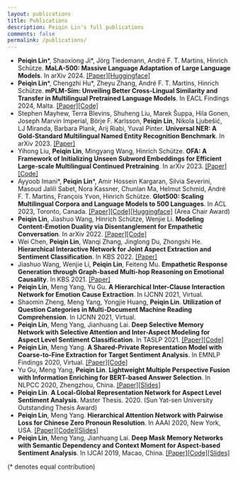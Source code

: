 ```yaml
---
layout: publications
title: Publications
description: Peiqin Lin's full publications
comments: false
permalink: /publications/
---
```


- **Peiqin Lin**\*, Shaoxiong Ji\*, Jörg Tiedemann, André F. T. Martins, Hinrich Schütze. **MaLA-500: Massive Language Adaptation of Large Language Models**. In arXiv 2024. [[Paper]](https://arxiv.org/abs/2401.13303)[[Huggingface]](https://huggingface.co/MaLA-LM/mala-500)
- **Peiqin Lin**\*, Chengzhi Hu\*, Zheyu Zhang, André F. T. Martins, Hinrich Schütze. **mPLM-Sim: Unveiling Better Cross-Lingual Similarity and Transfer in Multilingual Pretrained Language Models**. In EACL Findings 2024, Malta. [[Paper]](https://arxiv.org/abs/2305.13684)[[Code]](https://github.com/cisnlp/mPLM-Sim)
- Stephen Mayhew, Terra Blevins, Shuheng Liu, Marek Šuppa, Hila Gonen, Joseph Marvin Imperial, Börje F. Karlsson, **Peiqin Lin**, Nikola Ljubešić, LJ Miranda, Barbara Plank, Arij Riabi, Yuval Pinter. **Universal NER: A Gold-Standard Multilingual Named Entity Recognition Benchmark**. In arXiv 2023. [[Paper]](https://arxiv.org/abs/2311.09122)
- Yihong Liu, **Peiqin Lin**, Mingyang Wang, Hinrich Schütze. **OFA: A Framework of Initializing Unseen Subword Embeddings for Efficient Large-scale Multilingual Continued Pretraining**. In arXiv 2023. [[Paper]](https://arxiv.org/abs/2311.08849)[[Code]](https://github.com/cisnlp/ofa)
- Ayyoob Imani\*, **Peiqin Lin**\*, Amir Hossein Kargaran, Silvia Severini, Masoud Jalili Sabet, Nora Kassner, Chunlan Ma, Helmut Schmid, André F. T. Martins, François Yvon, Hinrich Schütze. **Glot500: Scaling Multilingual Corpora and Language Models to 500 Languages**. In ACL 2023, Toronto, Canada. [[Paper]](https://arxiv.org/abs/2305.12182)[[Code]](https://github.com/cisnlp/Glot500)[[Huggingface]](https://huggingface.co/cis-lmu/glot500-base) (Area Chair Award)
- **Peiqin Lin**, Jiashuo Wang, Hinrich Schütze, Wenjie Li. **Modeling Content-Emotion Duality via Disentanglement for Empathetic Conversation**. In arXiv 2022. [[Paper]](https://arxiv.org/abs/2209.12495)[[Code]](https://github.com/lpq29743/CEDual)
- Wei Chen, **Peiqin Lin**, Wanqi Zhang, Jinglong Du, Zhongshi He. **Hierarchical Interactive Network for Joint Aspect Extraction and Sentiment Classification**. In KBS 2022. [[Paper]](https://www.sciencedirect.com/science/article/abs/pii/S095070512200925X)
- Jiashuo Wang, Wenjie Li, **Peiqin Lin**, Feiteng Mu. **Empathetic Response Generation through Graph-based Multi-hop Reasoning on Emotional Causality**. In KBS 2021. [[Paper]](https://www.sciencedirect.com/science/article/abs/pii/S0950705121008091)
- **Peiqin Lin**, Meng Yang, Yu Gu. **A Hierarchical Inter-Clause Interaction Network for Emotion Cause Extraction**. In IJCNN 2021, Virtual.
- Shaomin Zheng, Meng Yang, Yongjie Huang, **Peiqin Lin**. **Utilization of Question Categories in Multi-Document Machine Reading Comprehension**. In IJCNN 2021, Virtual.
- **Peiqin Lin**, Meng Yang, Jianhuang Lai. **Deep Selective Memory Network with Selective Attention and Inter-Aspect Modeling for Aspect Level Sentiment Classification**. In TASLP 2021. [[Paper]](https://ieeexplore.ieee.org/document/9352558)[[Code]](https://github.com/lpq29743/DSMN-SAIM)
- **Peiqin Lin**, Meng Yang. **A Shared-Private Representation Model with Coarse-to-Fine Extraction for Target Sentiment Analysis**. In EMNLP Findings 2020, Virtual. [[Paper]](https://www.aclweb.org/anthology/2020.findings-emnlp.382.pdf)[[Code]](https://github.com/lpq29743/SPRM)
- Yu Gu, Meng Yang, **Peiqin Lin**. **Lightweight Multiple Perspective Fusion with Information Enriching for BERT-based Answer Selection**. In NLPCC 2020, Zhengzhou, China. [[Paper]](https://link.springer.com/chapter/10.1007/978-3-030-60450-9_43)[[Slides]](assets/files/NLPCC20-Gu.pdf)
- **Peiqin Lin**. **A Local-Global Representation Network for Aspect Level Sentiment Analysis**. Master Thesis. 2020. (Sun Yat-sen University Outstanding Thesis Award)
- **Peiqin Lin**, Meng Yang. **Hierarchical Attention Network with Pairwise Loss for Chinese Zero Pronoun Resolution**. In AAAI 2020, New York, USA. [[Paper]](https://ojs.aaai.org//index.php/AAAI/article/view/6352)[[Code]](https://github.com/lpq29743/HAN-PL)[[Slides]](assets/files/AAAI20-HAN-PL.pdf)
- **Peiqin Lin**, Meng Yang, Jianhuang Lai. **Deep Mask Memory Networks with Semantic Dependency and Context Moment for Aspect-based Sentiment Analysis**. In IJCAI 2019, Macao, China. [[Paper]](https://www.ijcai.org/Proceedings/2019/0707.pdf)[[Code]](https://github.com/lpq29743/DMMN-SDCM)[[Slides]](assets/files/IJCAI19-DMMN-SDCM.pdf)

(\* denotes equal contribution)

